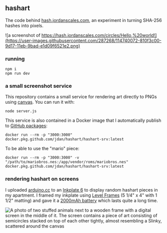 ## hashart

The code behind [hash.jordanscales.com](https://hash.jordanscales.com), an experiment in turning SHA-256 hashes into pixels.

![a screenshot of https://hash.jordanscales.com/circles/Hello,%20world!](https://user-images.githubusercontent.com/287268/114740072-810f3c00-9d17-11eb-9bad-e1d09f6521e2.png)

### running

```
npm i
npm run dev
```

### a small screenshot service

This repository contains a small service for rendering art directly to PNGs using [canvas](https://www.npmjs.com/package/canvas). You can run it with:

```
node server.js
```

This service is also contained in a Docker image that I automatically publish to [GitHub packages](https://github.com/jdan/hashart/packages/728823):

```
docker run --rm -p "3000:3000" docker.pkg.github.com/jdan/hashart/hashart-srv:latest
```

To be able to use the "mario" piece:

```
docker run --rm -p "3000:3000" -v "/path/to/mariobros.nes:/app/vendor/roms/mariobros.nes" docker.pkg.github.com/jdan/hashart/hashart-srv:latest
```

### rendering hashart on screens

I uploaded [arduino.cc](/arduino.cc) to an [Inkplate 6](https://inkplate.io/) to display random
hashart pieces in my apartment. I framed my inkplate using [Level Frames](https://www.levelframes.com/frames/new?width=5.25&height=4) (5 1/4" x 4" with 1 1/2" matting) and gave it a [2000mAh battery](https://www.adafruit.com/product/2011) which lasts quite a long time.

![A photo of two stuffed animals next to a wooden frame with a digital screen in the middle of it. The screen contains a piece of art consisting of semicircles stacked on top of each other tightly, almost resembling a Slinky, scattered around the canvas](https://user-images.githubusercontent.com/287268/119571180-0a864500-bd7f-11eb-8e04-f039b8b98c04.png)
